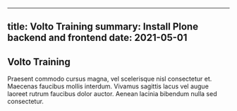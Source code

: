 --------
title: Volto Training
summary: Install Plone backend and frontend
date: 2021-05-01
--------

## Volto Training

Praesent commodo cursus magna, vel scelerisque nisl consectetur et.
Maecenas faucibus mollis interdum.
Vivamus sagittis lacus vel augue laoreet rutrum faucibus dolor auctor.
Aenean lacinia bibendum nulla sed consectetur.